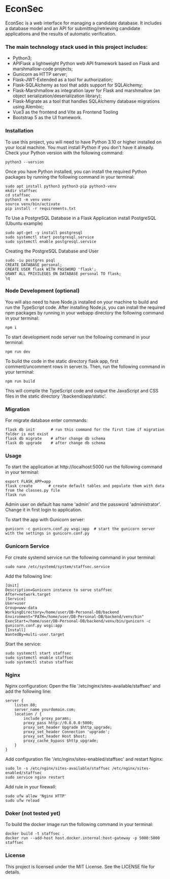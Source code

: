 # EconSec

EconSec is a web interface for managing a candidate database. It includes a database model and an API for submitting/retrieving candidate applications and the results of automatic verification.

### The main technology stack used in this project includes:

- Python3;
- APIFlask a lightweight Python web API framework based on Flask and marshmallow-code projects;
- Gunicorn as HTTP server;
- Flask-JWT-Extended as a tool for authorization;
- Flask-SQLAlchemy as tool that adds support for SQLAlchemy;
- Flask-Marshmallow as integration layer for Flask and marshmallow (an object serialization/deserialization library);
- Flask-Migrate as a tool that handles SQLAlchemy database migrations using Alembic;
- Vue3 as the frontend and Vite as Frontend Tooling
- Bootstrap 5 as the UI framework.

### Installation

To use this project, you will need to have Python 3.10 or higher installed on your local machine. You must install Python if you don't have it already.
Check your Python version with the following command:
```
python3 --version
```

Once you have Python installed, you can install the required Python packages by running the following command in your terminal:
```
sudo apt install python3 python3-pip python3-venv
mkdir staffsec
cd staffsec
python3 -m venv venv
source venv/bin/activate
pip install -r requirements.txt
```

To Use a PostgreSQL Database in a Flask Application install PostgreSQL (Ubuntu example)
```
sudo apt-get -y install postgresql
sudo systemctl start postgresql.service
sudo systemctl enable postgresql.service
```
Creating the PostgreSQL Database and User
```
sudo -iu postgres psql
CREATE DATABASE personal;
CREATE USER flask WITH PASSWORD 'flask';
GRANT ALL PRIVILEGES ON DATABASE personal TO flask;
\q
```

### Node Development (optional)

You will also need to have Node.js installed on your machine to build and run the TypeScript code.
After installing Node.js, you can install the required npm packages by running in your webapp directory the following command in your terminal:
```
npm i
```
To start development node server  run the following command in your terminal:
```
npm run dev
```
To build the code in the static directory flask app, first comment/uncomment rows in server.ts. 
Then, run the following command in your terminal:
```
npm run build
```
This will compile the TypeScript code and output the JavaScript and CSS files in the static directory '/backend/app/static'.

### Migration

For migrate database enter commands:
```
flask db init       # run this command for the first time if migration folder is not exist
flask db migrate    # after change db schema
flask db upgrade    # after change db schema
```

### Usage

To start the application at http://localhost:5000 run the following command in your terminal:
```
export FLASK_APP=app
flask create       # create default tables and populate them with data from the classes.py file
flask run
```
Admin user on default has name 'admin' and the password 'administrator'.
Change it in first login to application.

To start the app with Gunicorn server:
```
gunicorn -c gunicorn.conf.py wsgi:app  # start the gunicorn server with the settings in gunicorn.conf.py
```

### Gunicorn Service

For create systemd service run the following command in your terminal:
```
sudo nano /etc/systemd/system/staffsec.service
```
Add the following line:
```
[Unit]
Description=Gunicorn instance to serve staffsec
After=network.target
[Service]
User=user
Group=www-data
WorkingDirectory=/home/user/DB-Personal-DB/backend
Environment="PATH=/home/user/DB-Personal-DB/backend/venv/bin"
ExecStart=/home/user/DB-Personal-DB/backend/venv/bin/gunicorn -c gunicorn.conf.py wsgi:app
[Install]
WantedBy=multi-user.target
```
Start the service:
```
sudo systemctl start staffsec
sudo systemctl enable staffsec
sudo systemctl status staffsec
```

### Nginx

Nginx configuration:
Open the file '/etc/nginx/sites-available/staffsec' and add the following line:
```
server {
    listen 80;
    server_name yourdomain.com;
    location / {
        include proxy_params;
        proxy_pass http://0.0.0.0:5000;
        proxy_set_header Upgrade $http_upgrade;
        proxy_set_header Connection 'upgrade';
        proxy_set_header Host $host;
        proxy_cache_bypass $http_upgrade;
    }
}
```
Add configuration file '/etc/nginx/sites-enabled/staffsec' and restart Nginx:
```
sudo ln -s /etc/nginx/sites-available/staffsec /etc/nginx/sites-enabled/staffsec
sudo service nginx restart
```
Add rule in your firewall:
```
sudo ufw allow 'Nginx HTTP'
sudo ufw reload
```

### Doker (not tested yet)
To build the docker image run the following command in your terminal:
```
docker build -t staffsec .
docker run --add-host host.docker.internal:host-gateway -p 5000:5000 staffsec
```

### License
This project is licensed under the MIT License. See the LICENSE file for details.